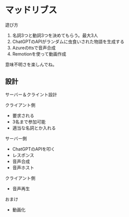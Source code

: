 # マッドリブス

遊び方

1. 名詞3つと動詞3つを決めてもらう。最大3人
2. ChatGPTのAPIがランダムに虫食いされた物語を生成する
3. Azureのttsで音声合成
4. Remotionを使って動画作成

意味不明さを楽しんでね。

## 設計

サーバー＆クライント設計

クライアント側
- 要求される
- 3名まで参加可能
- 適当な名詞とか入れる

サーバー側
- ChatGPTのAPIを叩く
- レスポンス
- 音声合成
- 音声ホスト

クライアント側
- 音声再生


おまけ
- 動画化